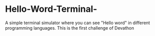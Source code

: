 # Hello-Word-Terminal-
A simple terminal simulator where you can see "Hello word" in different programming languages. This is the first  challenge of Devathon 
